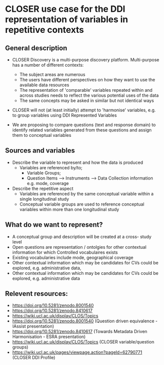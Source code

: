 # CLOSER use case for the DDI representation of variables in repetitive contexts

## General description

- CLOSER Discovery is a multi-purpose discovery platform. Multi-purpose has a number of different contexts:
  - The subject areas are numerous
  - The users have different perspectives on how they want to use the available data resources
  - The representation of 'comparable' variables repeated within and across studies needs to reflect the various potential uses of the data
  - The same concepts may be asked in similar but not identical ways
 
- CLOSER will not (at least initially) attempt to 'harmonise' variables, e.g. to group variables using DDI Represented Variables
- We are proposing to compare questions (text and response domain) to identify related variables generated from these questions and assign them to conceptual variables

## Sources and variables

- Describe the variable to represent and how the data is produced
  - Variables are referenced by/to;
    - Variable Groups;
    - Question Items --> Instruments --> Data Collection information e.g. mode, coverage
- Describe the repetitive aspect
  - Variables are referenced by the same conceptual variable within a single longitudinal study
  - Conceptual variable groups are used to reference conceptual variables within more than one longitudinal study

## What do we want to represent?

- A conceptual group and description will be created at a cross- study level
- Open questions are representation / ontolgies for other contextual information for which Controlled vocabulaires exists
- Existing vocabularies include mode, geographical coverage
- Other contextual information which may be candidates for CVs could be explored, e.g. administrative data,  
- Other contextual information which may be candidates for CVs could be explored, e.g. administrative data

## Relevent resources:
- https://doi.org/10.5281/zenodo.8001540
- https://doi.org/10.5281/zenodo.8410617
- https://wiki.ucl.ac.uk/display/CLOS/Topics 
- https://doi.org/10.5281/zenodo.8001540 (Question driven equivalence - IAssist presentation)
- https://doi.org/10.5281/zenodo.8410617 (Towards Metadata Driven Harmonisation - ESRA presentation)
- https://wiki.ucl.ac.uk/display/CLOS/Topics (CLOSER variable/question groups)
- https://wiki.ucl.ac.uk/pages/viewpage.action?pageId=62790771 (CLOSER DDI Profile)

